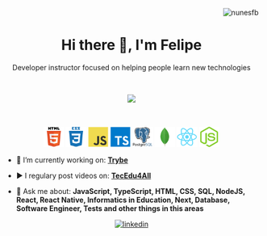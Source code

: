 <p align="right"> <img src="https://komarev.com/ghpvc/?username=nunesfb" alt="nunesfb" /> </p>

<p align="center">
 <h1 align="center">Hi there 👋, I'm Felipe</h1>
</p>

<p align="center">
  Developer instructor focused on helping people learn new technologies
</p>
  
<br/>

<p align="center">
   <img src="https://github-readme-stats.vercel.app/api/top-langs/?username=nunesfb" />
</p>

<br/>
  
<p align="center">
<img src="https://raw.githubusercontent.com/devicons/devicon/master/icons/html5/html5-original-wordmark.svg" alt="html5"  width="40" height="40"/>
<img src="https://raw.githubusercontent.com/devicons/devicon/master/icons/css3/css3-plain-wordmark.svg" alt="css3"  width="40" height="40"/>
<img src="https://raw.githubusercontent.com/devicons/devicon/master/icons/javascript/javascript-original.svg" alt="javascript" width="40" height="40"/>
<img src="https://raw.githubusercontent.com/devicons/devicon/master/icons/typescript/typescript-original.svg" alt="typescript" width="40" height="40"/>
<img src="https://raw.githubusercontent.com/devicons/devicon/master/icons/postgresql/postgresql-original-wordmark.svg" alt="postgresql" width="40" height="40"/>
<img src="https://raw.githubusercontent.com/devicons/devicon/master/icons/mongodb/mongodb-original.svg" alt="mongodb" width="40" height="40"/>
<img src="https://raw.githubusercontent.com/devicons/devicon/master/icons/react/react-original.svg" alt="react" width="40" height="40"/>
<img src="https://raw.githubusercontent.com/devicons/devicon/master/icons/nodejs/nodejs-original.svg" alt="nodejs" width="40" height="40"/></p><p align="center">
</p>

- 🔭 I’m currently working on: **[Trybe](https://www.betrybe.com/)**

- ▶️ I regulary post videos on: **[TecEdu4All](https://www.youtube.com/c/TecEdu4All)**

- 💬 Ask me about: **JavaScript, TypeScript, HTML, CSS, SQL, NodeJS, React, React Native, Informatics in Education, Next, Database, Software Engineer, Tests and other things in this areas**

<p align="center">
  <a href="https://www.linkedin.com/in/felipe-becker-nunes-b561a576/">
    <img src="https://logosmarcas.net/wp-content/uploads/2020/04/Linkedin-Logo.png" alt="linkedin" width="150" height="80"/></p><p align="center"> 
  </a>
</p>

<!--
**nunesfb/nunesfb** is a ✨ _special_ ✨ repository because its `README.md` (this file) appears on your GitHub profile.

Here are some ideas to get you started:

- 🔭 I’m currently working on ...
- 🌱 I’m currently learning ...
- 👯 I’m looking to collaborate on ...
- 🤔 I’m looking for help with ...
- 💬 Ask me about ...
- 📫 How to reach me: ...
- 😄 Pronouns: ...
- ⚡ Fun fact: ...
-->
